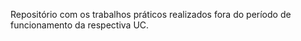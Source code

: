 Repositório com os trabalhos práticos realizados fora do período de funcionamento da respectiva UC.
